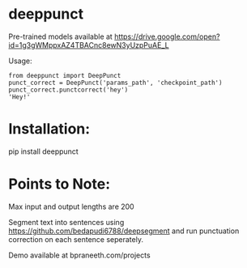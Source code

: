 # deeppunct

Pre-trained models available at https://drive.google.com/open?id=1g3gWMppxAZ4TBACnc8ewN3yUzpPuAE_L

Usage:
```
from deeppunct import DeepPunct
punct_correct = DeepPunct('params_path', 'checkpoint_path')
punct_correct.punctcorrect('hey')
'Hey!'
```

# Installation:

pip install deeppunct

# Points to Note:

Max input and output lengths are 200

Segment text into sentences using https://github.com/bedapudi6788/deepsegment and run punctuation correction on each sentence seperately.

Demo available at bpraneeth.com/projects
